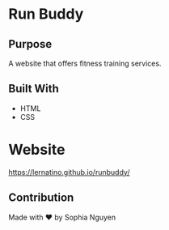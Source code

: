 # Run Buddy
## Purpose
A website that offers fitness training services.

## Built With
* HTML
* CSS

# Website
https://lernatino.github.io/runbuddy/

## Contribution
Made with ❤️ by Sophia Nguyen
